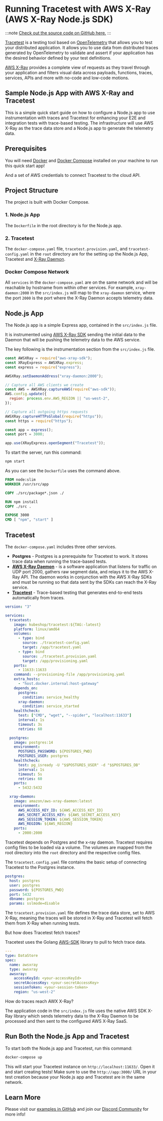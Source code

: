 # Running Tracetest with AWS X-Ray (AWS X-Ray Node.js SDK)

:::note
[Check out the source code on GitHub here.](https://github.com/kubeshop/tracetest/tree/main/examples/tracetest-amazon-x-ray)
:::

[Tracetest](https://tracetest.io/) is a testing tool based on [OpenTelemetry](https://opentelemetry.io/) that allows you to test your distributed application. It allows you to use data from distributed traces generated by OpenTelemetry to validate and assert if your application has the desired behavior defined by your test definitions.

[AWS X-Ray](https://aws.amazon.com/xray/) provides a complete view of requests as they travel through your application and filters visual data across payloads, functions, traces, services, APIs and more with no-code and low-code motions.

## Sample Node.js App with AWS X-Ray and Tracetest

This is a simple quick start guide on how to configure a Node.js app to use instrumentation with traces and Tracetest for enhancing your E2E and integration tests with trace-based testing. The infrastructure will use AWS X-Ray as the trace data store and a Node.js app to generate the telemetry data.

## Prerequisites

You will need [Docker](https://docs.docker.com/get-docker/) and [Docker Compose](https://docs.docker.com/compose/install/) installed on your machine to run this quick start app!

And a set of AWS credentials to connect Tracetest to the cloud API.

## Project Structure

The project is built with Docker Compose.

### 1. Node.js App

The `Dockerfile` in the root directory is for the Node.js app.

### 2. Tracetest

The `docker-compose.yaml` file, `tracetest.provision.yaml`, and `tracetest-config.yaml` in the `root` directory are for the setting up the Node.js App, Tracetest and [X-Ray Daemon](https://docs.aws.amazon.com/xray/latest/devguide/xray-daemon.html).

### Docker Compose Network

All `services` in the `docker-compose.yaml` are on the same network and will be reachable by hostname from within other services. For example, `xray-daemon:2000` in the `src/index.js` will map to the `xray-daemon` service, where the port `2000` is the port where the X-Ray Daemon accepts telemetry data.

## Node.js App

The Node.js app is a simple Express app, contained in the `src/index.js` file.

It is instrumented using [AWS X-Ray SDK](https://docs.aws.amazon.com/xray/latest/devguide/xray-sdk-nodejs.html) sending the initial data to the Daemon that will be pushing the telemetry data to the AWS service.

The key following is the instrumentation section from the `src/index.js` file.

```js
const AWSXRay = require("aws-xray-sdk");
const XRayExpress = AWSXRay.express;
const express = require("express");

AWSXRay.setDaemonAddress("xray-daemon:2000");

// Capture all AWS clients we create
const AWS = AWSXRay.captureAWS(require("aws-sdk"));
AWS.config.update({
  region: process.env.AWS_REGION || "us-west-2",
});

// Capture all outgoing https requests
AWSXRay.captureHTTPsGlobal(require("https"));
const https = require("https");

const app = express();
const port = 3000;

app.use(XRayExpress.openSegment("Tracetest"));
```

To start the server, run this command:

```bash
npm start
```

As you can see the `Dockerfile` uses the command above.

```Dockerfile
FROM node:slim
WORKDIR /usr/src/app

COPY ./src/package*.json ./

RUN npm install
COPY ./src .

EXPOSE 3000
CMD [ "npm", "start" ]
```

## Tracetest

The `docker-compose.yaml` includes three other services.

- **Postgres** - Postgres is a prerequisite for Tracetest to work. It stores trace data when running the trace-based tests.
- [**AWS X-Ray Daemon**](https://docs.aws.amazon.com/xray/latest/devguide/xray-daemon.html) - is a software application that listens for traffic on UDP port 2000, gathers raw segment data, and relays it to the AWS X-Ray API. The daemon works in conjunction with the AWS X-Ray SDKs and must be running so that data sent by the SDKs can reach the X-Ray service.
- [**Tracetest**](https://tracetest.io/) - Trace-based testing that generates end-to-end tests automatically from traces.

```yaml
version: "3"

services:
  tracetest:
    image: kubeshop/tracetest:${TAG:-latest}
    platform: linux/amd64
    volumes:
      - type: bind
        source: ./tracetest-config.yaml
        target: /app/tracetest.yaml
      - type: bind
        source: ./tracetest.provision.yaml
        target: /app/provisioning.yaml
    ports:
      - 11633:11633
    command: --provisioning-file /app/provisioning.yaml
    extra_hosts:
      - "host.docker.internal:host-gateway"
    depends_on:
      postgres:
        condition: service_healthy
      xray-daemon:
        condition: service_started
    healthcheck:
      test: ["CMD", "wget", "--spider", "localhost:11633"]
      interval: 1s
      timeout: 3s
      retries: 60

  postgres:
    image: postgres:14
    environment:
      POSTGRES_PASSWORD: ${POSTGRES_PWD}
      POSTGRES_USER: postgres
    healthcheck:
      test: pg_isready -U "$$POSTGRES_USER" -d "$$POSTGRES_DB"
      interval: 1s
      timeout: 5s
      retries: 60
    ports:
      - 5432:5432

  xray-daemon:
    image: amazon/aws-xray-daemon:latest
    environment:
      AWS_ACCESS_KEY_ID: ${AWS_ACCESS_KEY_ID}
      AWS_SECRET_ACCESS_KEY: ${AWS_SECRET_ACCESS_KEY}
      AWS_SESSION_TOKEN: ${AWS_SESSION_TOKEN}
      AWS_REGION: ${AWS_REGION}
    ports:
      - 2000:2000
```

Tracetest depends on Postgres and the x-ray daemon. Tracetest requires config files to be loaded via a volume. The volumes are mapped from the root directory into the `root` directory and the respective config files.

The `tracetest.config.yaml` file contains the basic setup of connecting Tracetest to the Postgres instance.

```yaml
postgres:
  host: postgres
  user: postgres
  password: ${POSTGRES_PWD}
  port: 5432
  dbname: postgres
  params: sslmode=disable
```

The `tracetest.provision.yaml` file defines the trace data store, set to AWS X-Ray, meaning the traces will be stored in X-Ray and Tracetest will fetch them from X-Ray when running tests.

But how does Tracetest fetch traces?

Tracetest uses the Golang [AWS-SDK](https://aws.amazon.com/sdk-for-go/) library to pull to fetch trace data.

```yaml
---
type: DataStore
spec:
  name: awsxray
  type: awsxray
  awsxray:
    accessKeyId: <your-accessKeyId>
    secretAccessKey: <your-secretAccessKey>
    sessionToken: <your-session-token>
    region: "us-west-2"
```

How do traces reach AWX X-Ray?

The application code in the `src/index.js` file uses the native AWS SDK X-Ray library which sends telemetry data to the X-Ray Daemon to be processed and then sent to the configured AWS X-Ray SaaS.

## Run Both the Node.js App and Tracetest

To start both the Node.js app and Tracetest, run this command:

```bash
docker-compose up
```

This will start your Tracetest instance on `http://localhost:11633/`. Open it and start creating tests!
Make sure to use the `http://app:3000/` URL in your test creation because your Node.js app and Tracetest are in the same network.

## Learn More

Please visit our [examples in GitHub](https://github.com/kubeshop/tracetest/tree/main/examples) and join our [Discord Community](https://discord.gg/8MtcMrQNbX) for more info!
